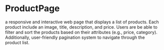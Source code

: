 # ProductPage
 a responsive and interactive web page that displays a list of products. Each product  include an image, title, description, and price. Users are be able to filter and sort the products based on their attributes (e.g., price, category). Additionally,   user-friendly pagination system to navigate through the product list.
